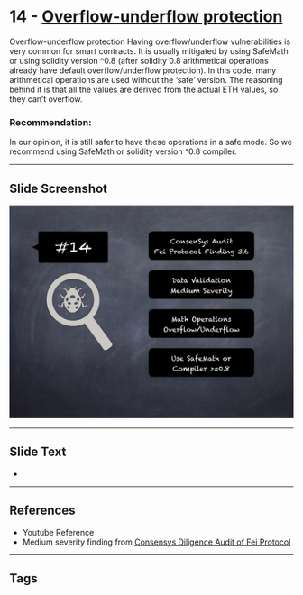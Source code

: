 
# 14 - [Overflow-underflow protection](./Overflow-underflow%20protection.md)

Overflow-underflow protection Having overflow/underflow vulnerabilities is very common for smart contracts. It is usually mitigated by using SafeMath or using solidity version ^0.8 (after solidity 0.8 arithmetical operations already have default overflow/underflow protection). In this code, many arithmetical operations are used without the ‘safe’ version. The reasoning behind it is that all the values are derived from the actual ETH values, so they can’t overflow.
### Recommendation:
In our opinion, it is still safer to have these operations in a safe mode. So we recommend using SafeMath or solidity version ^0.8 compiler.
___
## Slide Screenshot
![014.png](../../images/7.%20Audit%20Findings%20101/014.png)
___
## Slide Text
- 
___
## References
- Youtube Reference
- Medium severity finding from [Consensys Diligence Audit of Fei Protocol](https://consensys.net/diligence/audits/2021/01/fei-protocol/#overflow-underflow-protection)
___
## Tags
